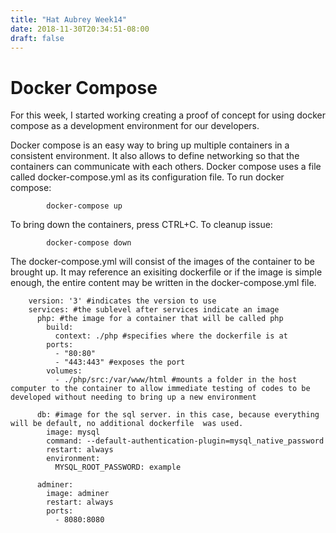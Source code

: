 ```yaml
---
title: "Hat Aubrey Week14"
date: 2018-11-30T20:34:51-08:00
draft: false
---
```


# Docker Compose #
For this week, I started working creating a proof of concept for using docker compose as a development environment for our developers.

Docker compose is an easy way to bring up multiple containers in a consistent environment. It also allows to define networking so that the containers can communicate with each others. Docker compose uses a file called docker-compose.yml as its configuration file. To run docker compose:

			docker-compose up
To bring down the containers, press CTRL+C. To cleanup issue:

			docker-compose down

The docker-compose.yml will consist of the images of the container to be brought up. It may reference an exisiting dockerfile or if the image is simple enough, the entire content may be written in the docker-compose.yml file.

		version: '3' #indicates the version to use
		services: #the sublevel after services indicate an image
		  php: #the image for a container that will be called php
		    build: 
		      context: ./php #specifies where the dockerfile is at
		    ports:
		      - "80:80"
		      - "443:443" #exposes the port
		    volumes:
		      - ./php/src:/var/www/html #mounts a folder in the host computer to the container to allow immediate testing of codes to be developed without needing to bring up a new environment
		
		  db: #image for the sql server. in this case, because everything will be default, no additional dockerfile  was used.
		    image: mysql
		    command: --default-authentication-plugin=mysql_native_password
		    restart: always
		    environment:
		      MYSQL_ROOT_PASSWORD: example
		
		  adminer:
		    image: adminer
		    restart: always
		    ports:
		      - 8080:8080